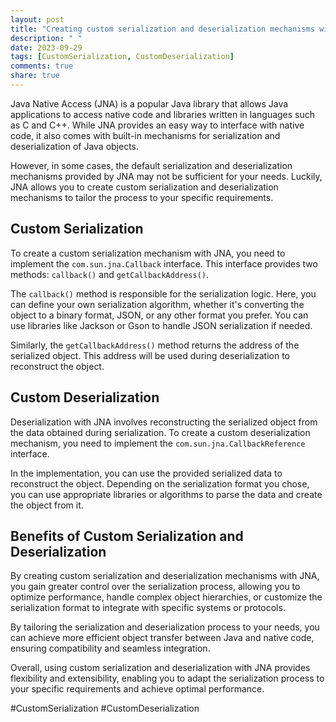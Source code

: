 ```yaml
---
layout: post
title: "Creating custom serialization and deserialization mechanisms with Java JNA"
description: " "
date: 2023-09-29
tags: [CustomSerialization, CustomDeserialization]
comments: true
share: true
---
```


Java Native Access (JNA) is a popular Java library that allows Java applications to access native code and libraries written in languages such as C and C++. While JNA provides an easy way to interface with native code, it also comes with built-in mechanisms for serialization and deserialization of Java objects.

However, in some cases, the default serialization and deserialization mechanisms provided by JNA may not be sufficient for your needs. Luckily, JNA allows you to create custom serialization and deserialization mechanisms to tailor the process to your specific requirements.

## Custom Serialization

To create a custom serialization mechanism with JNA, you need to implement the `com.sun.jna.Callback` interface. This interface provides two methods: `callback()` and `getCallbackAddress()`.

The `callback()` method is responsible for the serialization logic. Here, you can define your own serialization algorithm, whether it's converting the object to a binary format, JSON, or any other format you prefer. You can use libraries like Jackson or Gson to handle JSON serialization if needed.

Similarly, the `getCallbackAddress()` method returns the address of the serialized object. This address will be used during deserialization to reconstruct the object.

## Custom Deserialization

Deserialization with JNA involves reconstructing the serialized object from the data obtained during serialization. To create a custom deserialization mechanism, you need to implement the `com.sun.jna.CallbackReference` interface.

In the implementation, you can use the provided serialized data to reconstruct the object. Depending on the serialization format you chose, you can use appropriate libraries or algorithms to parse the data and create the object from it.

## Benefits of Custom Serialization and Deserialization

By creating custom serialization and deserialization mechanisms with JNA, you gain greater control over the serialization process, allowing you to optimize performance, handle complex object hierarchies, or customize the serialization format to integrate with specific systems or protocols.

By tailoring the serialization and deserialization process to your needs, you can achieve more efficient object transfer between Java and native code, ensuring compatibility and seamless integration.

Overall, using custom serialization and deserialization with JNA provides flexibility and extensibility, enabling you to adapt the serialization process to your specific requirements and achieve optimal performance.

#CustomSerialization #CustomDeserialization
